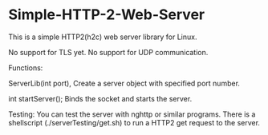 # Simple-HTTP-2-Web-Server

This is a simple HTTP2(h2c) web server library for Linux.


No support for TLS yet.
No support for UDP communication.

Functions:

ServerLib(int port), Create a server object with specified port number. 

int startServer(); Binds the socket and starts the server.


Testing:
You can test the server with nghttp or similar programs. There is a shellscript (./serverTesting/get.sh) to run a HTTP2 get request to the server.